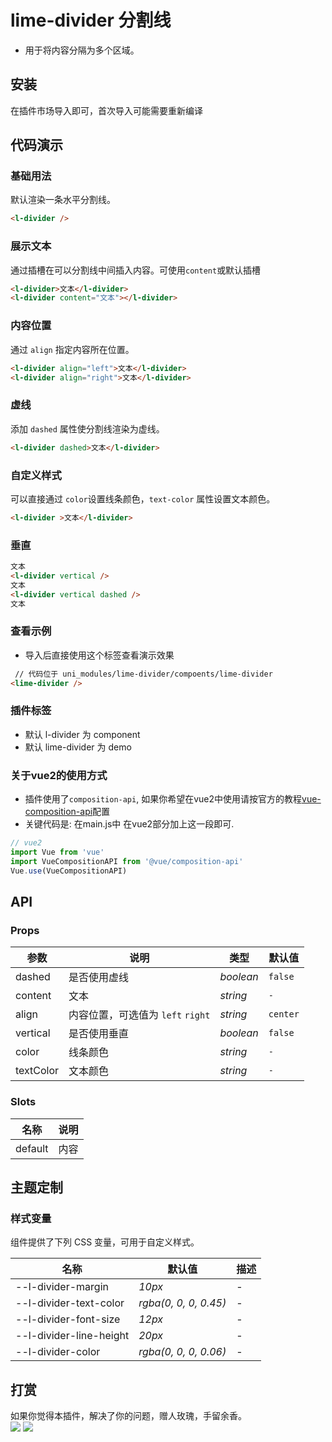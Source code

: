 # lime-divider 分割线
- 用于将内容分隔为多个区域。

## 安装
在插件市场导入即可，首次导入可能需要重新编译

## 代码演示

### 基础用法

默认渲染一条水平分割线。

```html
<l-divider />
```

### 展示文本

通过插槽在可以分割线中间插入内容。可使用`content`或默认插槽

```html
<l-divider>文本</l-divider>
<l-divider content="文本"></l-divider>
```

### 内容位置

通过 `align` 指定内容所在位置。

```html
<l-divider align="left">文本</l-divider>
<l-divider align="right">文本</l-divider>
```

### 虚线

添加 `dashed` 属性使分割线渲染为虚线。

```html
<l-divider dashed>文本</l-divider>
```

### 自定义样式

可以直接通过 `color`设置线条颜色，`text-color` 属性设置文本颜色。

```html
<l-divider >文本</l-divider>
```

### 垂直

```html
文本
<l-divider vertical />
文本
<l-divider vertical dashed />
文本
```

### 查看示例
- 导入后直接使用这个标签查看演示效果

```html
 // 代码位于 uni_modules/lime-divider/compoents/lime-divider 
<lime-divider />
```

### 插件标签
- 默认 l-divider 为 component
- 默认 lime-divider 为 demo

### 关于vue2的使用方式
- 插件使用了`composition-api`, 如果你希望在vue2中使用请按官方的教程[vue-composition-api](https://uniapp.dcloud.net.cn/tutorial/vue-composition-api.html)配置
- 关键代码是: 在main.js中 在vue2部分加上这一段即可.

```js
// vue2
import Vue from 'vue'
import VueCompositionAPI from '@vue/composition-api'
Vue.use(VueCompositionAPI)
```



## API

### Props

| 参数              | 说明                              | 类型      | 默认值   |
| ----------------- | --------------------------------- | --------- | -------- |
| dashed            | 是否使用虚线                      | _boolean_ | `false`  |
| content            | 文本                      | _string_ | `-`  |
| align  | 内容位置，可选值为 `left` `right` | _string_  | `center` |
| vertical | 是否使用垂直                      | _boolean_ | `false`  |
| color | 线条颜色      | _string_ | `-`  |
| textColor | 文本颜色   | _string_ | `-`  |

### Slots

| 名称    | 说明 |
| ------- | ---- |
| default | 内容 |


## 主题定制

### 样式变量

组件提供了下列 CSS 变量，可用于自定义样式。

| 名称                              | 默认值                    | 描述 |
| --------------------------------- | ------------------------- | ---- |
| --l-divider-margin              | _10px_ | -    |
| --l-divider-text-color          | _rgba(0, 0, 0, 0.45)_ | -    |
| --l-divider-font-size           | _12px_ | -    |
| --l-divider-line-height         | _20px_                    | -    |
| --l-divider-color        | _rgba(0, 0, 0, 0.06)_ | -    |


## 打赏

如果你觉得本插件，解决了你的问题，赠人玫瑰，手留余香。  
![](https://testingcf.jsdelivr.net/gh/liangei/image@1.9/alipay.png)
![](https://testingcf.jsdelivr.net/gh/liangei/image@1.9/wpay.png)